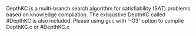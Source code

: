 DepthKC is a multi-branch search algorithm for satisfiability (SAT) problems based on knowledge compilation. 
The exhaustive DepthKC called #DepthKC is also included. 
Please using gcc with '-O3' option to compile DepthKC.c or #DepthKC.c 
